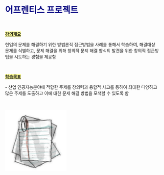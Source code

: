 <h1><span style="color: #000080;"><strong>어프렌티스 프로젝트</strong></span></h1>
<p>&nbsp;</p>
<p><span style="text-decoration: underline; color: #000000; background-color: #ffff99;"><strong>강의개요</strong></span></p>
<p>현업의 문제를 해결하기 위한 방법론적 접근방법을 사례를 통해서 학습하여, 해결대상 문제를 식별하고, 문제 해결을 위해 창의적 문제 해결 방식의 발견을 위한 창의적 접근방법을 시도하는 경험을 제공함</p>
<p>&nbsp;</p>
<p><span style="text-decoration: underline; background-color: #ffff99;"><strong>학습목표</strong></span></p>
<p>- 산업 인공지능분야에 적합한 주제를 창의력과 융합적 사고를 통하여 최대한 다양하고 많은 주제를 도출하고 이에 대한 문제 해결 방법을 모색할 수 있도록 함</p>
<p>&nbsp;</p>
<img src="../../images/doc.png"  width="200" height="200">
